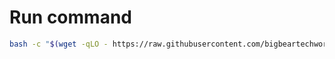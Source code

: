 # Run command

```bash
bash -c "$(wget -qLO - https://raw.githubusercontent.com/bigbeartechworld/big-bear-scripts/master/casaos-docker-compose-update/run.sh)"
```
